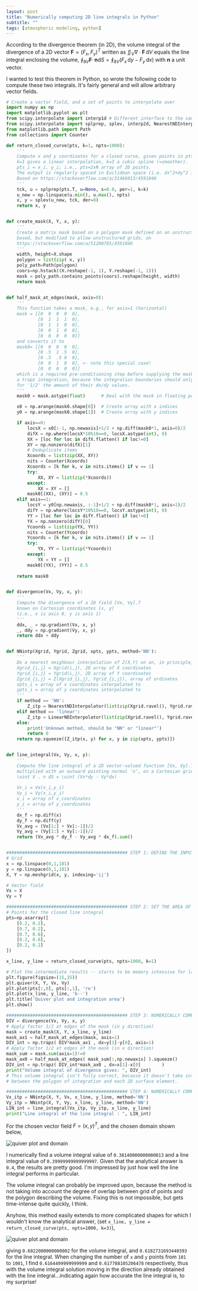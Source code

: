 ```yaml
---
layout: post
title: "Numerically computing 2D line integrals in Python"
subtitle: ""
tags: [atmospheric modeling, python]
---
```


According to the divergence theorem (in 2D), the volume integral of the divergence of a 2D vector $\mathbf{F}=(F_x,F_y)^T$ written as $\iint_V \nabla\cdot \mathbf{F} \,\mathrm{d}V$ equals the line integral enclosing the volume, $\oint_{\partial V}\mathbf{F}\cdot \,\mathbf{n} \mathrm{d}S=\oint_{\partial V} (F_x \,\mathrm{d}y - F_y \,\mathrm{d}x)$ with $\mathbf{n}$ a unit vector.

I wanted to test this theorem in Python, so wrote the following code to compute these two integrals. It's fairly general and will allow arbitrary vector fields.

```python
# Create a vector field, and a set of points to interpolate over
import numpy as np
import matplotlib.pyplot as plt
from scipy.interpolate import interp1d # Different interface to the same function
from scipy.interpolate import splprep, splev, interp2d, NearestNDInterpolator, LinearNDInterpolator
from matplotlib.path import Path
from collections import Counter

def return_closed_curve(pts, k=1, npts=1000):
    '''
    Compute x and y coordinates for a closed curve, given points in pts
    k=1 gives a linear interpolation, k=3 a cubic spline (=smoother).
    pts_i = x_i, y_i; i.e., pts=2xN array of 2D points.
    The output is regularly spaced in Euclidean space (i.e. dx^2+dy^2 is constant).
    Based on https://stackoverflow.com/a/31466013/4591046
    '''
    tck, u = splprep(pts.T, u=None, s=0.0, per=1, k=k)
    u_new = np.linspace(u.min(), u.max(), npts)
    x, y = splev(u_new, tck, der=0)
    return x, y


def create_mask(X, Y, x, y):
    '''
    Create a matrix mask based on a polygon mask defined on an unstructured grid
    based, but modified to allow unstructured grids, on
    https://stackoverflow.com/a/51208705/4591046
    '''
    width, height=X.shape
    polygon = list(zip( x, y))
    poly_path=Path(polygon)
    coors=np.hstack((X.reshape(-1, 1), Y.reshape(-1, 1)))
    mask = poly_path.contains_points(coors).reshape(height, width)
    return mask


def half_mask_at_edges(mask, axis=0):
    '''
    This function takes a mask, e.g., for axis=1 (horizontal)
    mask = [[0  0  0  0  0],
            [0  1  1  1  0],
            [0  1  1  0  0],
            [0  0  1  0  0],
            [0  0  0  0  0]]
    and converts it to
    mask0= [[0  0  0  0  0],
            [0 .5  1 .5  0],
            [0 .5  .5 0  0],
            [0  0  1  0  0], <- note this special case!
            [0  0  0  0  0]]
    which is a required pre-conditioning step before supplying the masked data to
    a trapz integration, because the integration boundaries should only account 
    for '1/2' the amount of their dx/dy values.
    '''
    mask0 = mask.astype(float)      # Deal with the mask in floating point fashion

    x0 = np.arange(mask0.shape[0])  # Create array with x indices
    y0 = np.arange(mask0.shape[1])  # Create array with y indices

    if axis==0:
        locsX = x0[:-1, np.newaxis]+1/2 + np.diff(mask0*1, axis=0)/2
        difX = np.where(locsX*10%10==0, locsX.astype(int), 0)
        XX = [loc for loc in difX.flatten() if loc!=0]
        XY = np.nonzero(difX)[1]
        # Deduplicate items
        Xcoords = list(zip(XX, XY))
        nits = Counter(Xcoords)
        Xcoords = [k for k, v in nits.items() if v == 1]
        try:
            XX, XY = list(zip(*Xcoords))
        except:
            XX = XY = []
        mask0[(XX), (XY)] = 0.5
    elif axis==1:
        locsY = y0[np.newaxis, :-1]+1/2 + np.diff(mask0*1, axis=1)/2
        difY = np.where(locsY*10%10==0, locsY.astype(int), 0)
        YY = [loc for loc in difY.flatten() if loc!=0]
        YX = np.nonzero(difY)[0]
        Ycoords = list(zip(YX, YY))
        nits = Counter(Ycoords)
        Ycoords = [k for k, v in nits.items() if v == 1]
        try:
            YX, YY = list(zip(*Ycoords))
        except:
            YX = YY = []
        mask0[(YX), (YY)] = 0.5
        
    return mask0


def divergence(Vx, Vy, x, y):
    '''
    Compute the divergence of a 2D field [Vx, Vy].T
    known on Cartesian coordinates [x, y]
    (i.e., x is axis 0, y is axis 1)
    '''
    ddx, _ = np.gradient(Vx, x, y)
    _, ddy = np.gradient(Vy, x, y)
    return ddx + ddy


def NNintp(Xgrid, Ygrid, Zgrid, xpts, ypts, method='NN'):
    '''
    Do a nearest neighbour interpolation of Z(X,Y) on an, in principle, unstructured grid.
    Xgrid_{i,j} = Xgrid(i,j), 2D array of X coordinates
    Ygrid_{i,j} = Ygrid(i,j), 2D array of Y coordinates
    Zgrid_{i,j} = Z(Xgrid_{i,j}, Ygrid_{i,j}), array of ordinates
    xpts_i = array of x coordinates interpolated to
    ypts_i = array of y coordinates interpolated to
    '''
    if method == 'NN':
        Z_itp = NearestNDInterpolator(list(zip(Xgrid.ravel(), Ygrid.ravel())), Zgrid.ravel())
    elif method == 'linear':
        Z_itp = LinearNDInterpolator(list(zip(Xgrid.ravel(), Ygrid.ravel())), Zgrid.ravel())
    else:
        print('Unknown method, should be "NN" or "linear"')
        return 0
    return np.squeeze([Z_itp(x, y) for x, y in zip(xpts, ypts)])


def line_integral(Vx, Vy, x, y):
    '''
    Compute the line integral of a 2D vector-valued function [Vx, Vy].T
    multiplied with an outward pointing normal 'n', on a Cartesian grid.
    \oint V . n dS = \oint (Vx*dy - Vy*dx)
    
    Vx_i = Vx(x_i,y_i)
    Vy_i = Vy(x_i,y_i)
    x_i = array of x_coordinates
    y_i = array of y_coordinates    
    '''
    dx_f = np.diff(x)
    dy_f = np.diff(y)
    Vx_avg = (Vx[1:] + Vx[:-1])/2
    Vy_avg = (Vy[1:] + Vy[:-1])/2
    return (Vx_avg * dy_f - Vy_avg * dx_f).sum()


############################################## STEP 1: DEFINE THE INPUT SPACE AND VECTOR FIELD
# Grid
x = np.linspace(0,1,101)
y = np.linspace(0,1,101)
X, Y = np.meshgrid(x, y, indexing='ij')

# Vector field
Vx = X
Vy = Y

############################################## STEP 2: SET THE AREA OF INTEGRATION
# Points for the closed line integral
pts=np.asarray([
    [0.2, 0.2],
    [0.7, 0.2],
    [0.7, 0.6],
    [0.2, 0.6],
    [0.2, 0.2]
])

x_line, y_line = return_closed_curve(pts, npts=1000, k=1)

# Plot the intermediate results -- starts to be memory intensive for large x/y arrays!
plt.figure(figsize=(15,15))
plt.quiver(X, Y, Vx, Vy)
plt.plot(pts[:,0], pts[:,1], 'ro')
plt.plot(x_line, y_line, 'b--')
plt.title('Quiver plot and integration area')
plt.show()

############################################## STEP 3: NUMERICALLY COMPUTE THE AREA INTEGRAL \iint \nabla\cdot V dA
DIV = divergence(Vx, Vy, x, y)
# Apply factor 1/2 at edges of the mask (in y direction)
mask = create_mask(X, Y, x_line, y_line)
mask_ax1 = half_mask_at_edges(mask, axis=1)
DIV_int = np.trapz( DIV*mask_ax1 , dx=y[1]-y[0], axis=1)
# Apply factor 1/2 at edges of the mask (in x direction)
mask_sum = mask.sum(axis=1)!=0
mask_ax0 = half_mask_at_edges( mask_sum[:,np.newaxis] ).squeeze()
DIV_int = np.trapz( DIV_int*mask_ax0 , dx=x[1]-x[0]        )
print("Volume integral of divergence gives: ", DIV_int)
# This volume integral isn't fully correct, because it doesn't take into account the 'degree of overlap'
# between the polygon of integration and each 2D surface element. 

############################################## STEP 4: NUMERICALLY COMPUTE THE LINE INTEGRAL \iint V\cdot n dA
Vx_itp = NNintp(X, Y, Vx, x_line, y_line, method='NN')
Vy_itp = NNintp(X, Y, Vy, x_line, y_line, method='NN')
LIN_int = line_integral(Vx_itp, Vy_itp, x_line, y_line)
print("Line integral of the line integral : ", LIN_int)
```

For the chosen vector field $F=(x,y)^T$, and the chosen domain shown below,

![quiver plot and domain](../assets/img/quiver.png)

I numerically find a volume integral value of `0.38140000000000013` and a line integral value of `0.39999999999999997`. Given that the analytical answer is `0.4`, the results are pretty good. I'm impressed by just how well the line integral performs in particular.

The volume integral can probably be improved upon, because the method is not taking into account the degree of overlap between grid of points and the polygon describing the volume. Fixing this is not impossible, but gets time-intense quite quickly, I think.

Anyhow, this method easily extends to more complicated shapes for which I wouldn't know the analytical answer, (set `x_line, y_line = return_closed_curve(pts, npts=1000, k=3)`),

![quiver plot and domain](../assets/img/quiver2.png)

giving `0.6022000000000002` for the volume integral, and `0.6182731693440393` for the line integral. When changing the number of `x` and `y` points from `101` to `1001`, I find `0.6164499999999999` and `0.617788105206478` respectively, thus with the volume integral solution moving in the direction already obtained with the line integral...indicating again how accurate the line integral is, to my surprise!
